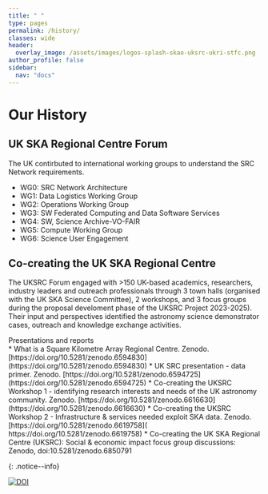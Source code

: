 ```yaml
---
title: " "
type: pages
permalink: /history/
classes: wide
header:
  overlay_image: /assets/images/logos-splash-skao-uksrc-ukri-stfc.png
author_profile: false
sidebar: 
  nav: "docs"
---
```

# Our History # 
## UK SKA Regional Centre Forum ##
<p> The UK contirbuted to international working groups to understand the SRC Network requirements.  <br>

* WG0: SRC Network Architecture	 <br>
* WG1: Data Logistics Working Group	 <br>
* WG2: Operations Working Group	 <br>
* WG3: SW Federated Computing and Data Software Services	 <br>
* WG4: SW, Science Archive-VO-FAIR	 <br>
* WG5: Compute Working Group	 <br>
* WG6: Science User Engagement <br> </p>

## Co-creating the UK SKA Regional Centre ##
<p>The UKSRC Forum engaged with >150 UK-based academics, researchers, industry leaders and outreach professionals through 3 town halls (organised with the UK SKA Science Committee), 2 workshops, and 3 focus groups during the proposal develoment phase of the UKSRC Project 2023-2025). Their input and perspectives identified the astronomy science demonstrator cases, outreach and knowledge exchange activities.</p> 

<p>Presentations and reports<br>
  * What is a Square Kilometre Array Regional Centre. Zenodo. [https://doi.org/10.5281/zenodo.6594830](https://doi.org/10.5281/zenodo.6594830)
* UK SRC presentation - data primer. Zenodo. [https://doi.org/10.5281/zenodo.6594725](https://doi.org/10.5281/zenodo.6594725)
* Co-creating the UKSRC Workshop 1 - identifying research interests and needs of the UK astronomy community. Zenodo. [https://doi.org/10.5281/zenodo.6616630](https://doi.org/10.5281/zenodo.6616630)
* Co-creating the UKSRC Workshop 2 - Infrastructure & services needed exploit SKA data. Zenodo. [https://doi.org/10.5281/zenodo.6619758]( https://doi.org/10.5281/zenodo.6619758)
* Co-creating the UK SKA Regional Centre (UKSRC): Social & economic impact focus group discussions: Zenodo, doi:10.5281/zenodo.6850791</p>
{: .notice--info}


[![DOI](https://zenodo.org/badge/DOI/10.5281/zenodo.6594830.svg)](https://doi.org/10.5281/zenodo.6594830)



 
